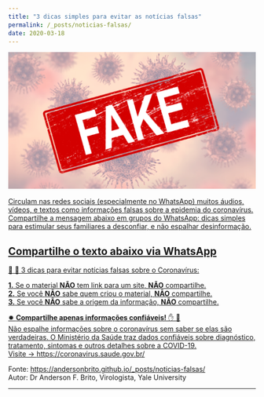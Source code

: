 ```yaml
---
title: "3 dicas simples para evitar as notícias falsas"
permalink: /_posts/noticias-falsas/
date: 2020-03-18
---
```

<a href="https://andersonbrito.github.io/_posts/noticias-falsas/"><img src="/assets/images/fakenews.png" width="700">

Circulam nas redes sociais (especialmente no WhatsApp) muitos áudios, vídeos, e textos como informações falsas sobre a epidemia do coronavírus. Compartilhe a mensagem abaixo em grupos do WhatsApp: dicas simples para estimular seus familiares a desconfiar, e não espalhar desinformação.


## Compartilhe o texto abaixo via WhatsApp

🤔 💭 3 dicas para evitar notícias falsas sobre o Coronavírus:

**1.** Se o material **NÃO** tem link para um site, **NÃO** compartilhe.<br>
**2.** Se você **NÃO** sabe quem criou o material, **NÃO** compartilhe.<br>
**3.** Se você **NÃO** sabe a origem da informação, **NÃO** compartilhe.<br>

✹ **Compartilhe apenas informações confiáveis!** ✋ 🚫<br>
Não espalhe informações sobre o coronavírus sem saber se elas são verdadeiras. O Ministério da Saúde​ traz dados confiáveis sobre diagnóstico, tratamento, sintomas e outros detalhes sobre a COVID-19.<br>
Visite → <https://coronavirus.saude.gov.br/>

Fonte: <https://andersonbrito.github.io/_posts/noticias-falsas/><br>
Autor: Dr Anderson F. Brito, Virologista, Yale University

***
